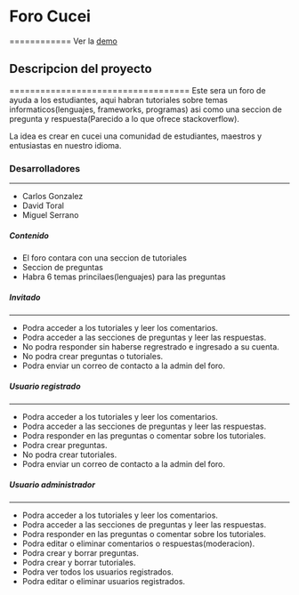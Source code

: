 # Foro Cucei
============
Ver la [demo](https://forocucei.000webhostapp.com/)
## Descripcion del proyecto
===================================
Este sera un foro de ayuda a los estudiantes, aqui habran tutoriales sobre temas informaticos(lenguajes, frameworks, programas) asi como una seccion de pregunta y respuesta(Parecido a lo que ofrece stackoverflow). 

La idea es crear en cucei una comunidad de estudiantes, maestros y entusiastas en nuestro idioma.

### Desarrolladores
---------------
  + Carlos Gonzalez
  + David Toral
  + Miguel Serrano

##### Contenido
 - El foro contara con una seccion de tutoriales
 - Seccion de preguntas
 - Habra 6 temas princilaes(lenguajes) para las preguntas

##### Invitado
------------

- Podra acceder a los tutoriales y leer los comentarios.
- Podra acceder a las secciones de preguntas y leer las respuestas.
- No podra responder sin haberse regrestrado e ingresado a su cuenta.
- No podra crear preguntas o tutoriales.
- Podra enviar un correo de contacto a la admin del foro.

##### Usuario registrado
---------------------
- Podra acceder a los tutoriales y leer los comentarios.
- Podra acceder a las secciones de preguntas y leer las respuestas.
- Podra responder en las preguntas o comentar sobre los tutoriales.
- Podra crear preguntas.
- No podra crear  tutoriales.
- Podra enviar un correo de contacto a la admin del foro.

##### Usuario administrador
---------------------
- Podra acceder a los tutoriales y leer los comentarios.
- Podra acceder a las secciones de preguntas y leer las respuestas.
- Podra responder en las preguntas o comentar sobre los tutoriales.
- Podra editar o eliminar comentarios o respuestas(moderacion).
- Podra crear y borrar preguntas.
- Podra crear y borrar tutoriales.
- Podra ver todos los usuarios registrados.
- Podra editar o eliminar usuarios registrados.

